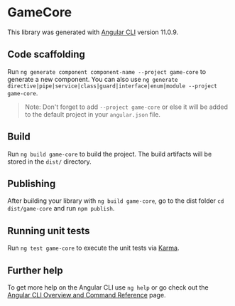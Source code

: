# GameCore

This library was generated with [Angular CLI](https://github.com/angular/angular-cli) version 11.0.9.

## Code scaffolding

Run `ng generate component component-name --project game-core` to generate a new component. You can also use `ng generate directive|pipe|service|class|guard|interface|enum|module --project game-core`.
> Note: Don't forget to add `--project game-core` or else it will be added to the default project in your `angular.json` file. 

## Build

Run `ng build game-core` to build the project. The build artifacts will be stored in the `dist/` directory.

## Publishing

After building your library with `ng build game-core`, go to the dist folder `cd dist/game-core` and run `npm publish`.

## Running unit tests

Run `ng test game-core` to execute the unit tests via [Karma](https://karma-runner.github.io).

## Further help

To get more help on the Angular CLI use `ng help` or go check out the [Angular CLI Overview and Command Reference](https://angular.io/cli) page.
